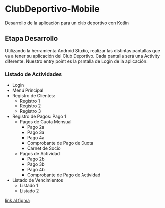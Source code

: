 # ClubDeportivo-Mobile

Desarrollo de la aplicación para un club deportivo con Kotlin

## Etapa Desarrollo

Utilizando la herramienta Android Studio, realizar las distintas pantallas que va a tener su aplicación del Club Deportivo. Cada pantalla será una Activity diferente.
Nuestro entry point es la pantalla de Login de la aplicación.

### Listado de Actividades

- Login
- Menú Principal
- Registro de Clientes:
  - Registro 1
  - Registro 2
  - Registro 3
- Registro de Pagos: Pago 1
  - Pagos de Cuota Mensual
    - Pago 2a
    - Pago 3a
    - Pago 4a
    - Comprobante de Pago de Cuota
    - Carnet de Socio
  - Pagos de Actividad
    - Pago 2b
    - Pago 3b
    - Pago 4b
    - Comprobante de Pago de Actividad
- Listado de Vencimientos
  - Listado 1
  - Listado 2
  
[link al figma](https://www.figma.com/design/3tgKI39JYTX7iga17Fqi6J/DAM---Dise%C3%B1o?node-id=74-399&m=draw)
